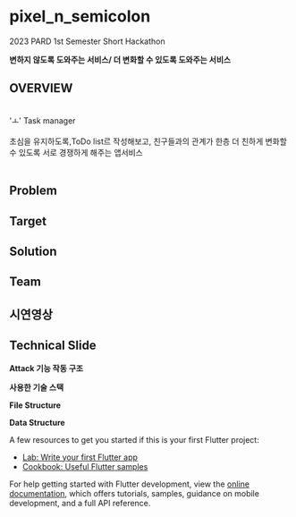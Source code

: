 # pixel_n_semicolon

2023 PARD 1st Semester Short Hackathon

**변하지 않도록 도와주는 서비스/ 더 변화할 수 있도록 도와주는 서비스**<br>

## OVERVIEW


<br> 'ㅗ' Task manager <br>
<br> 초심을 유지하도록,ToDo list르 작성해보고, 친구들과의 관계가 한층 더 친하게 변화할 수 있도록 서로 경쟁하게 해주는 앱서비스 <br> <br>

## Problem



## Target



## Solution



## Team



## 시연영상




## Technical Slide

**Attack 기능 작동 구조** <br>



**사용한 기술 스택** <br>



**File Structure** <br>


**Data Structure** <br>








A few resources to get you started if this is your first Flutter project:

- [Lab: Write your first Flutter app](https://docs.flutter.dev/get-started/codelab)
- [Cookbook: Useful Flutter samples](https://docs.flutter.dev/cookbook)

For help getting started with Flutter development, view the
[online documentation](https://docs.flutter.dev/), which offers tutorials,
samples, guidance on mobile development, and a full API reference.
